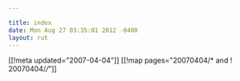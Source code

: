 ```yaml
---

title: index
date: Mon Aug 27 03:35:01 2012 -0400
layout: rut
---
```


[[!meta updated="2007-04-04"]]
[[!map pages="20070404/* and ! 20070404/*/*"]]
